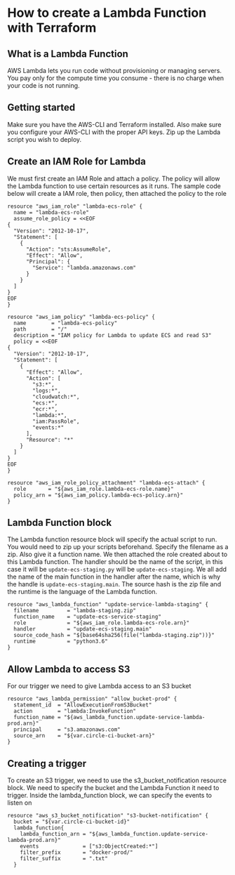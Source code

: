 # How to create a Lambda Function with Terraform

## What is a Lambda Function
AWS Lambda lets you run code without provisioning or managing servers. You pay only for the compute time you consume - there is no charge when your code is not running.

## Getting started
Make sure you have the AWS-CLI and Terraform installed. Also make sure you configure your AWS-CLI with the proper API keys. Zip up the Lambda script you wish to deploy.

## Create an IAM Role for Lambda
We must first create an IAM Role and attach a policy. The policy will allow the Lambda function to use certain resources as it runs. The sample code below will create a IAM role, then policy, then attached the policy to the role
```
resource "aws_iam_role" "lambda-ecs-role" {
  name = "lambda-ecs-role"
  assume_role_policy = <<EOF
{
  "Version": "2012-10-17",
  "Statement": [
    {
      "Action": "sts:AssumeRole",
      "Effect": "Allow",
      "Principal": {
        "Service": "lambda.amazonaws.com"
      }
    }
  ]
}
EOF
}

resource "aws_iam_policy" "lambda-ecs-policy" {
  name        = "lambda-ecs-policy"
  path        = "/"
  description = "IAM policy for Lambda to update ECS and read S3"
  policy = <<EOF
{
  "Version": "2012-10-17",
  "Statement": [
    {
      "Effect": "Allow",
      "Action": [
        "s3:*",
        "logs:*",
        "cloudwatch:*",
        "ecs:*",
        "ecr:*",
        "lambda:*",
        "iam:PassRole",
        "events:*"
      ],
      "Resource": "*"
    }
  ]
}
EOF
}

resource "aws_iam_role_policy_attachment" "lambda-ecs-attach" {
  role       = "${aws_iam_role.lambda-ecs-role.name}"
  policy_arn = "${aws_iam_policy.lambda-ecs-policy.arn}"
}

```

## Lambda Function block
The Lambda function resource block will specify the actual script to run. You would need to zip up your scripts beforehand. Specify the filename as a zip. Also give it a function name. We then attached the role created about to this Lambda function. The handler should be the name of the script, in this case it will be `update-ecs-staging.py` will be `update-ecs-staging`. We all add the name of the main function in the handler after the name, which is why the handle is `update-ecs-staging.main`. The source hash is the zip file and the runtime is the language of the Lambda function. 
```
resource "aws_lambda_function" "update-service-lambda-staging" {
  filename         = "lambda-staging.zip"
  function_name    = "update-ecs-service-staging"
  role             = "${aws_iam_role.lambda-ecs-role.arn}"
  handler          = "update-ecs-staging.main"
  source_code_hash = "${base64sha256(file("lambda-staging.zip"))}"
  runtime          = "python3.6"
}
```

## Allow Lambda to access S3
For our trigger we need to give Lambda access to an S3 bucket
```
resource "aws_lambda_permission" "allow_bucket-prod" {
  statement_id  = "AllowExecutionFromS3Bucket"
  action        = "lambda:InvokeFunction"
  function_name = "${aws_lambda_function.update-service-lambda-prod.arn}"
  principal     = "s3.amazonaws.com"
  source_arn    = "${var.circle-ci-bucket-arn}"
}
```

## Creating a trigger
To create an S3 trigger, we need to use the s3_bucket_notification resource block. We need to specify the bucket and the Lambda Function it need to trigger. Inside the lambda_function block, we can specify the events to listen on 

```
resource "aws_s3_bucket_notification" "s3-bucket-notification" {
  bucket = "${var.circle-ci-bucket-id}"
  lambda_function{
    lambda_function_arn = "${aws_lambda_function.update-service-lambda-prod.arn}"
    events              = ["s3:ObjectCreated:*"]
    filter_prefix       = "docker-prod/"
    filter_suffix       = ".txt"
  }
```


